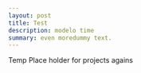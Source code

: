 ```yaml
---
layout: post
title: Test
description: modelo time
summary: even moredummy text.
---
```


Temp Place holder for projects agains
